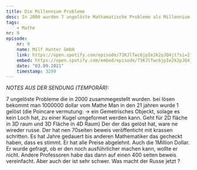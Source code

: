 ```yaml
---
title: Die Millennium Probleme
desc: In 2000 wurden 7 ungelöste Mathamatische Probleme als Millennium Probleme ausgeschrieben und es gibt 1 Million Euro für eine Lösung eins der Probleme.
tags:
    - Mathe
nr: 9
episode:
    nr: 9
    name: Milf Hunter GmbH
    link: https://open.spotify.com/episode/71KJlTwc6jpIe2k2pJQ4jt?si=2fe4b6c89a35402b
    embed: https://open.spotify.com/embed/episode/71KJlTwc6jpIe2k2pJQ4jt?theme=0&t=3299
    date: "03.09.2021"
    timestamp: 3299
---
```



_NOTES AUS DER SENDUNG (TEMPORÄR):_

7 ungelöste Probleme die in 2000 zusammegestellt wurden.
bei lösen bekommt man 1000000 dollar vom Mathe Man
in den 21 jahren wurde 1 gelöst (die Poincare vermutung:
-> ein Gemetrisches Objeckt, solage es kein Loch hat, zu einer Kugel umgeformet werden kann.
Geht für 2D fläche in 3D raum und 3D Fläche in 4D Raum)
Der der das gelöst hat, ware ne wireder russe. Der hat nen  70seiten beweis veröffenticht
mit krassen schritten.
Es hat Jahre gedauert bis anderen Mathematiker das gecheckt haben, dass es stimmt.
Er hat alle Preise abgelehnt. Auch die 1Million Dollar.
Er wurde gefragt, ob er den noch ausführlicher machen kann, wollte er nicht.
Andere Professoren habe das dann auf einen 400 seiten beweis vereinfacht.
Aber auch der ist sehr schwer.
Was macht der Russe jetzt ?